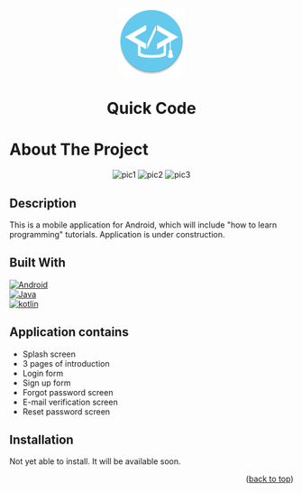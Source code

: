 <!-- BACK TO TOP -->
<a name="readme-top"></a>

<!-- PROJECT LOGO -->
<div align="center">

  <a href="https://github.com/xFilipW/Quick-Code">
    <img src="https://github.com/xFilipW/Quick-Code/blob/main/app/src/main/res/mipmap-xxxhdpi/ic_launcher_round.png" alt="Logo" width="120" height="120">
  </a>
  
  <h1>Quick Code</h1>
  
</div>

<!-- ABOUT THE PROJECT -->
# About The Project

<div align="center">

![pic1](https://github.com/xFilipW/Quick-Code/assets/83404137/f94d5ff2-b97f-47eb-8618-e0ea62f6c19e)
![pic2](https://github.com/xFilipW/Quick-Code/assets/83404137/79d83f30-aa8d-43d0-a67b-4a013406417a)
![pic3](https://github.com/xFilipW/Quick-Code/assets/83404137/36783d94-efc4-46ff-be4c-363402c2ab33)

</div>

## Description
This is a mobile application for Android, which will include "how to learn programming" tutorials. Application is under construction.

## Built With

[![Android][Android.io]][Android-url]
<br>
[![Java][Java.io]][Java-url]
<br>
[![kotlin][kotlin.io]][kotlin-url]

## Application contains
- Splash screen
- 3 pages of introduction
- Login form
- Sign up form
- Forgot password screen
- E-mail verification screen
- Reset password screen

## Installation
Not yet able to install. It will be available soon.

<p align="right">(<a href="#readme-top">back to top</a>)</p>

<!-- MARKDOWN LINKS & IMAGES -->
[Android.io]: https://skillicons.dev/icons?i=androidstudio&theme=light
[Android-url]: https://developer.android.com/studio
[Java.io]: https://skillicons.dev/icons?i=java&theme=light
[Java-url]: https://www.java.com
[Kotlin.io]: https://skillicons.dev/icons?i=kotlin&theme=light
[Kotlin-url]: https://kotlinlang.org
